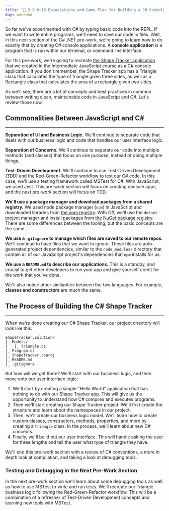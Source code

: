 ```yaml
---
title: "📓 3.0.0.19 Expectations and Game Plan for Building a C# Console App"
day: weekend
---
```


So far we've experimented with C# by typing basic code into the REPL. If we want to write entire programs, we'll need to save our code in files. Well, in this next section of the C# .NET pre-work, we're going to learn how to do exactly that by creating C# console applications. A **console application** is a program that is run within our terminal, or command line interface. 

For this pre-work, we're going to recreate [the Shape Tracker application](https://github.com/epicodus-lessons/section-5-shape-tracker/tree/3_multiple_business_logic_files) that we created in the Intermediate JavaScript course as a C# console application. If you don't remember, the Shape Tracker app has a Triangle class that calculates the type of triangle given three sides, as well as a Rectangle class that calculates the area of a rectangle given two sides.

As we'll see, there are a lot of concepts and best practices in common between writing clean, maintainable code in JavaScript and C#. Let's review those now.

## Commonalities Between JavaScript and C#
---

**Separation of UI and Business Logic.** We'll continue to separate code that deals with our business logic and code that handles our user interface logic.

**Separation of Concerns.** We'll continue to separate our code into multiple methods (and classes) that focus on one purpose, instead of doing multiple things.

**Test-Driven Development.** We'll continue to use Test-Driven Development (TDD) and the Red-Green-Refactor workflow to test our C# code. In this case, we'll use a testing framework called MSTest for C#. With JavaScript, we used Jest. This pre-work section will focus on creating console apps, and the next pre-work section will focus on TDD.

**We'll use a package manager and download packages from a shared registry.** We used node package manager (`npm`) in JavaScript and downloaded libraries from [the npm registry](https://www.npmjs.com/). With C#, we'll use the `dotnet` project manager and install packages from [the NuGet package registry](https://www.nuget.org/). There are some differences between the tooling, but the basic concepts are the same.

**We use a `.gitignore` to manage which files are saved to our remote repos.** We'll continue to have files that we want to ignore. These files are auto-generated project dependencies, similar to the `node_modules/` directory that contain all of our JavaScript project's dependencies that `npm` installs for us.

**We use a `README.md` to describe our applications.** This is a standby, and crucial to get other developers to run your app and give yourself credit for the work that you've done. 

We'll also notice other similarities between the two languages. For example, **classes and constructors** are much the same. 

## The Process of Building the C# Shape Tracker
---

When we're done creating our C# Shape Tracker, our project directory will look like this: 

```
ShapeTracker.Solution/
|_ Models/
|   |_ Triangle.cs
|_ Program.cs
|_ ShapeTracker.csproj
|_ README.md
|_ .gitignore
```

But how will we get there? We'll start with our business logic, and then move onto our user interface logic:

1. We'll start by creating a simple "Hello World" application that has nothing to do with our Shape Tracker app. This will give us the opportunity to understand how C# compiles and executes programs.
1. Then we'll start creating our Shape Tracker project. We'll first create the structure and learn about the namespaces in our project.
2. Then, we'll create our business logic model. We'll learn how to create custom classes, constructors, methods, properties, and more by creating a `Triangle` class. In the process, we'll learn about new C# concepts.
3. Finally, we'll build out our user interface. This will handle asking the user for three lengths and tell the user what type of triangle they have.

We'll end this pre-work section with a review of C# conventions, a more in depth look at compilation, and taking a look at debugging tools.

### Testing and Debugging in the Next Pre-Work Section

In the next pre-work section we'll learn about some debugging tools as well as how to use MSTest to write and run tests. We'll recreate our Triangle business logic following the Red-Green-Refactor workflow. This will be a combination of a refresher of Test-Driven Development concepts and learning new tools with MSTest.
